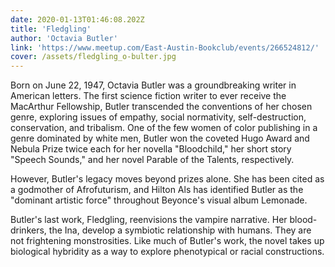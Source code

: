 ```yaml
---
date: 2020-01-13T01:46:08.202Z
title: 'Fledgling'
author: 'Octavia Butler'
link: 'https://www.meetup.com/East-Austin-Bookclub/events/266524812/'
cover: /assets/fledgling_o-bulter.jpg
---
```

Born on June 22, 1947, Octavia Butler was a groundbreaking writer in American
letters. The first science fiction writer to ever receive the MacArthur
Fellowship, Butler transcended the conventions of her chosen genre, exploring
issues of empathy, social normativity, self-destruction, conservation, and
tribalism. One of the few women of color publishing in a genre dominated by
white men, Butler won the coveted Hugo Award and Nebula Prize twice each for
her novella "Bloodchild," her short story "Speech Sounds," and her novel
Parable of the Talents, respectively.

However, Butler's legacy moves beyond prizes alone. She has been cited as a
godmother of Afrofuturism, and Hilton Als has identified Butler as the
"dominant artistic force" throughout Beyonce's visual album Lemonade.

Butler's last work, Fledgling, reenvisions the vampire narrative. Her
blood-drinkers, the Ina, develop a symbiotic relationship with humans. They
are not frightening monstrosities. Like much of Butler's work, the novel takes
up biological hybridity as a way to explore phenotypical or racial
constructions.
